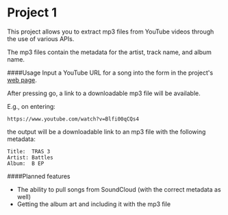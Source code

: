 Project 1
=========

This project allows you to extract mp3 files from YouTube videos through the use of various APIs. 

The mp3 files contain the metadata for the artist, track name, and album name.

####Usage
Input a YouTube URL for a song into the form in the project's [web page](http://downloader-proj.herokuapp.com/).

After pressing go, a link to a downloadable mp3 file will be available.

E.g., on entering: 

    https://www.youtube.com/watch?v=Blfi00qCQs4

the output will be a downloadable link to an mp3 file with the following metadata:

    Title:  TRAS 3
    Artist: Battles
    Album:  B EP

####Planned features
* The ability to pull songs from SoundCloud (with the correct metadata as well)
* Getting the album art and including it with the mp3 file
